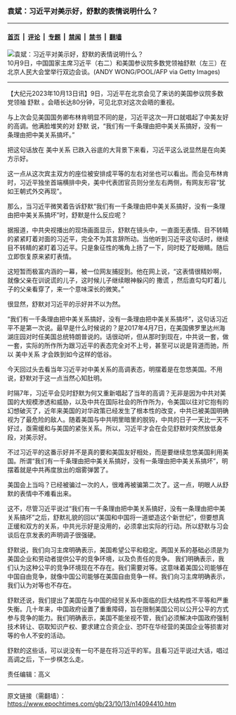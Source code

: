 ### 袁斌：习近平对美示好，舒默的表情说明什么？

---

#### [首页](../../../..?n14094410) &nbsp;|&nbsp; [评论](../../../../../epoch-comment?n14094410) &nbsp;|&nbsp; [专题](../../../../../epoch-special?n14094410) &nbsp;|&nbsp; [禁闻](../../../../../epoch-news?n14094410) &nbsp;|&nbsp; [禁书](../../../../../books?n14094410) &nbsp;|&nbsp; [翻墙](https://github.com/gfw-breaker/nogfw/blob/master/README.md?n14094410)


<div><img alt="袁斌：习近平对美示好，舒默的表情说明什么？" class="attachment-djy_600_400 size-djy_600_400 wp-post-image" src="https://i.epochtimes.com/assets/uploads/2023/10/id14091761-GettyImages-1714997195-1-600x400.jpg"/>
<div class="caption">
 10月9日，中国国家主席习近平（右二）和美国参议院多数党领袖舒默（左三）在北京人民大会堂举行双边会谈。(ANDY WONG/POOL/AFP via Getty Images)
</div></div><hr/><div class="post_content" id="artbody" itemprop="articleBody">
 <!-- article content begin -->
 <p>
  【大纪元2023年10月13日讯】9日，习近平在北京会见了来访的美国参议院多数党领袖
  <ok href="https://www.epochtimes.com/gb/tag/%E8%88%92%E9%BB%98.html">
   舒默
  </ok>
  。会晤长达80分钟，可见北京对这次会晤的重视。
 </p>
 <p>
  与上次会见美国国务卿布林肯明显不同的是，习近平这次一开口就唱起了中美友好的高调。他满脸堆笑的对
  <ok href="https://www.epochtimes.com/gb/tag/%E8%88%92%E9%BB%98.html">
   舒默
  </ok>
  说，“我们有一千条理由把中美关系搞好，没有一条理由把中美关系搞坏。”
 </p>
 <p>
  把这句话放在
  <ok href="https://www.epochtimes.com/gb/tag/%E7%BE%8E%E4%B8%AD%E5%85%B3%E7%B3%BB.html">
   美中关系
  </ok>
  已跌入谷底的大背景下来看，习近平这么说显然是在向美方示好。
 </p>
 <p>
  这一点从这次宾主双方的座位被安排成平等的左右对坐也可以看出。而会见布林肯时，习近平独坐首端横排中央，美中代表团官员则分坐左右两侧，有网友形容“犹如王朝式外交再现”。
 </p>
 <p>
  那么，当习近平微笑着告诉舒默“我们有一千条理由把中美关系搞好，没有一条理由把中美关系搞坏”时，舒默是什么反应呢？
 </p>
 <p>
  据报道，中共央视播出的现场画面显示，舒默在镜头中，一直面无表情、目不转睛的紧紧盯着对面的习近平，完全不为其言辞所动。当他听到习近平这句话时，继续目不转睛的紧盯着习近平。只是象征性的嘴角上扬了一下，同时眨了眨眼睛。随后立即恢复原来紧盯表情。
 </p>
 <p>
  这短暂而极富内涵的一幕，被一位网友捕捉到。他在网上说，“这表情很精妙啊，就像父亲在训说谎的儿子，这时候儿子继续眼神躲闪的
  <ok href="https://www.epochtimes.com/gb/tag/%E6%92%92%E8%B0%8E.html">
   撒谎
  </ok>
  ，然后直勾勾盯着儿子的父亲看穿了，来一个意味深长的微笑。”
 </p>
 <p>
  很显然，舒默对习近平的示好并不以为然。
 </p>
 <p>
  “我们有一千条理由把中美关系搞好，没有一条理由把中美关系搞坏”，这句话习近平不是第一次说。最早是什么时候说的？是2017年4月7日，在美国佛罗里达州海湖庄园对时任美国总统特朗普说的。话很动听，但从那时到现在，中共说一套，做一套，实际的所作所为跟习近平的表态完全对不上号，甚至可以说是背道而驰，所以
  <ok href="https://www.epochtimes.com/gb/tag/%E7%BE%8E%E4%B8%AD%E5%85%B3%E7%B3%BB.html">
   美中关系
  </ok>
  才会跌到如今这样的低谷。
 </p>
 <p>
  今天回过头去看当年习近平对中美关系的高调表态，明摆着是在忽悠美国。不用说，舒默对于这一点当然心知肚明。
 </p>
 <p>
  时隔7年，习近平会见时舒默为何又重新唱起了当年的高调？无非是因为中共对美国的大规模渗透和威胁，以及中共在国际社会的所作所为，令美国以往对它抱有的幻想破灭了，近年来美国的对华政策已经发生了根本性的改变，中共已被美国明确视为了最危险的敌人。随着美国与中共明里暗里的脱钩，中共的日子一天比一天不好过，亟需缓和与美国的紧张关系。所以，习近平才会在会见舒默时突然放低身段，对美示好。
 </p>
 <p>
  不过习近平的这番示好并不是真的要和美国友好相处，而是要继续忽悠美国利用美国。所谓“我们有一千条理由把中美关系搞好，没有一条理由把中美关系搞坏”，明摆着就是中共再度放出的烟雾弹罢了。
 </p>
 <p>
  美国会上当吗？已经被骗过一次的人，很难再被骗第二次了。这一点，明眼人从舒默的表情中不难看出来。
 </p>
 <p>
  这不，尽管习近平说过“我们有一千条理由把中美关系搞好，没有一条理由把中美关系搞坏”之后，舒默礼貌的回以“美国和中国将一道塑造这个新世纪”，但要想真正缓和双方的关系，中共光示好是没用的，必须拿出实际的行动。所以舒默与习会谈后在京发表的声明调子很强硬。
 </p>
 <p>
  舒默说，我们向习主席明确表示，美国希望公平和稳定。两国关系的基础必须是为美国企业和劳动者提供公平的竞争环境，以及负责任的竞争。 我们明确表示，我们认为这种公平的竞争环境现在不存在。我们需要对等。这意味着美国公司能够在中国自由竞争，就像中国公司能够在美国自由竞争一样。我们向习主席明确表示，我们认为对等也不存在。
 </p>
 <p>
  舒默还说，我们提出了美国在与中国的经贸关系中面临的巨大结构性不平等和严重失衡。几十年来，中国政府设置了重重障碍，旨在限制美国公司以公开公平的方式参与竞争的能力。我们明确表示，美国不能坐视不管，我们必须解决中国政府强制技术转让、窃取知识产权、要求建立合资企业、恐吓在华经营的美国企业等损害对等的令人不安的活动。
 </p>
 <p>
  舒默的这些话，可以说没有一句不是在将习近平的军。且看习近平说过大话，唱过高调之后，下一步棋怎么走。
 </p>
 <p>
  责任编辑：高义
 </p>
 <!-- article content end -->
 <div id="below_article_ad">
 </div>
</div>


---

原文链接（需翻墙）：https://www.epochtimes.com/gb/23/10/13/n14094410.htm